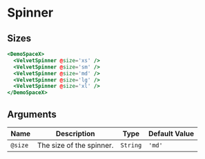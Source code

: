# Spinner

## Sizes

```hbs preview-template
<DemoSpaceX>
  <VelvetSpinner @size='xs' />
  <VelvetSpinner @size='sm' />
  <VelvetSpinner @size='md' />
  <VelvetSpinner @size='lg' />
  <VelvetSpinner @size='xl' />
</DemoSpaceX>
```

## Arguments

| Name    | Description              | Type     | Default Value |
| ------- | ------------------------ | -------- | ------------- |
| `@size` | The size of the spinner. | `String` | `'md'`        |
